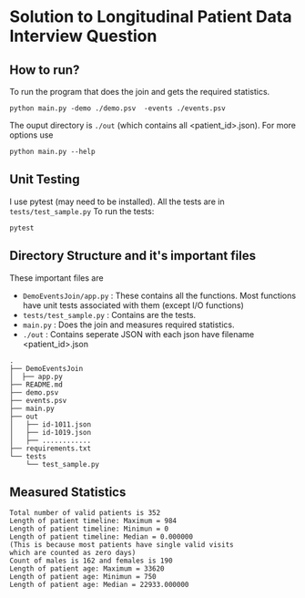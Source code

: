 # Solution to Longitudinal Patient Data Interview Question

## How to run?
To run the program that does the join and gets the required statistics.
```
python main.py -demo ./demo.psv  -events ./events.psv
```
The ouput directory is `./out` (which contains all <patient_id>.json). For more options use
```
python main.py --help
```

## Unit Testing
I use pytest (may need to be installed). All the tests are in `tests/test_sample.py`
To run the tests:
```
pytest
```

## Directory Structure and it's important files
These important files are 
* `DemoEventsJoin/app.py` : These contains all the functions. Most functions have unit tests associated with them (except I/O functions)
* `tests/test_sample.py` : Contains are the tests.
* `main.py` : Does the join and measures required statistics.
* `./out` : Contains seperate JSON with each json have filename <patient_id>.json
```
.
├── DemoEventsJoin
│  ├── app.py
├── README.md
├── demo.psv
├── events.psv
├── main.py
├── out
│   ├── id-1011.json
│   ├── id-1019.json
│   ├── ............
├── requirements.txt
└── tests
    └── test_sample.py
```

## Measured Statistics
```
Total number of valid patients is 352
Length of patient timeline: Maximum = 984
Length of patient timeline: Minimun = 0
Length of patient timeline: Median = 0.000000 
(This is because most patients have single valid visits 
which are counted as zero days)
Count of males is 162 and females is 190
Length of patient age: Maximum = 33620
Length of patient age: Minimun = 750
Length of patient age: Median = 22933.000000
```


